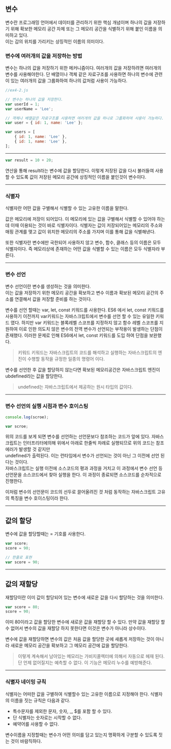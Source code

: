 ## 변수

변수란 프로그래밍 언어에서 데이터를 관리하기 위한 핵심 개념이며 하나의 값을 저장하기 위해 확보한 메모리 공간 자체 또는 그 메모리 공간을 식별하기 위해 붙인 이름을 의미하고 있다.  
이는 갑의 위치를 가리키는 상징적인 이름의 의미이다.

### 변수에 여러개의 값을 저장하는 방법
변수는 하나의 값을 저장하기 위한 메커니즘이다. 여러개의 값을 저장하려면 여러개의 변수를 사용해야한다. 단 배열이나 객체 같은 자료구조를 사용하면 하나의 변수에 관련이 있는 여러개의 값을 그룹화하여 하나의 값처럼 사용이 가능하다.

```js
//ex4-2.js

// 변수는 하나의 값을 저장한다.
var userId = 1;
var userName = 'Lee';

// 객체나 배열같은 자료구조를 사용하면 여러개의 값을 하나로 그룹화하여 사용이 가능하다.
var user = { id: 1, name: 'Lee' };

var users = [
	{ id: 1, name: 'Lee' },
	{ id: 1, name: 'Lee' },
];

```

---

```js
var result = 10 + 20;
```
연산을 통해 result라는 변수에 값을 할당한다. 이렇게 저장된 값을 다시 불러들여 사용할 수 있도록 값이 저장된 메모리 공간에 상징적인 이름을 붙인것이 변수이다.

---
### 식별자
식별자란 어떤 값을 구별해서 식별할 수 있는 고유한 이름을 말한다.  


값은 메모리에 저장이 되어있다. 이 메모리에 있는 값을 구별해서 식별할 수 있어야 하는데 이때 이용되는 것이 바로 식별자이다. 식별자는 값이 저장되어있는 메모리의 주소와 매핑 관계를 맺고 값이 위치한 메모리의 주소를 가지며 이를 통해 값을 식별해낸다.  

또한 식별자란 변수에만 국한되어 사용하지 않고 변수, 함수, 클래스 등의 이름은 모두 식별자이다. 즉 메모리상에 존재하는 어떤 값을 식별할 수 있는 이름은 모두 식별자라 부른다.

---
### 변수 선언
변수 선언이란 변수를 생성하는 것을 의미한다.  
이는 값을 저장하기 위한 메모리 공간을 확보하고 변수 이름과 확보된 메모리 공간의 주소를 연결해서 값을 저장할 준비를 하는 것이다.  

변수를 선언 할때는 var, let, const 키워드를 사용한다. ES6 에서 let, const 키워드를 사용하기  이전까지 var키워드는 자바스크립트에서 변수를 선언 할 수 있는 유일한 키워드 였다. 하지만 var 키워드는 블록레벨 스코프를 지정하지 않고 함수 레벨 스코프를 지원하여 이로 인한 의도치 않은 변수의 전역 변수가 선언되는 부작용이 발생하는 단점이 존재했다.
이러한 문제로 인해 ES6에서 let, const 키워드를 도입 하여 단점을 보완했다.

> 키워드
> 키워드는 자바스크립트의 코드를 해석하고 실행하는 자바스크립트의 엔진이 수행할 동작을 규정한 일종의 명령어 이다.

변수를 선언한 후 값을 할당하지 않는다면 확보된 메모리공간은 자바스크립트 엔진이 ubdefined라는 값을 할당한다.

> undefined는 자바스크립트에서 제공하는 원시 타입의 값이다. 

---

### 변수 선언의 실행 시점과 변수 호이스팅
```js
console.log(scroe);

var scroe;
```
위의 코드를 보게 되면 변수를 선언하는 선언문보다 참조하는 코드가 앞에 있다. 자바스크립트는 인터프리터에의해 위에서 아래로 한줄씩 차례로 실행되므로 위의 코드는 참조에러가 발생할 것 같지만  
undefined가 출력된다. 이는 런타임에서 변수가 선언되는 것이 아닌 그 이전에 선언 된다는 것이다.  
자바스크립트는 실행 이전에 소스코드의 평과 과정을 거치고 이 과정에서 변수 선언 등 선언문을 소스코드에서 찾아 실행을 한다. 이 과정이 종료되면 소스코드를 순차적으로 진행한다.

이처럼 변수의 선언문이 코드의 선두로 끌어올려진 것 처럼 동작하는 자바스크립트 고유의 특징을 변수 호이스팅이라 한다.

---

## 값의 할당

변수에 값을 할당할때는 = 기호를 사용한다.

```js
var score;
score = 90;

// 한줄로 표현
var score = 90;
```

---

## 값의 재할당
재할당이란 이미 값이 할당되어 있는 변수에 새로운 값을 다시 할당하는 것을 의미한다.
```js
var score = 80;
score = 90;
```

이미 80이라고 값을 할당한 변수에 새로운 값을 재할당 할 수 있다. 만약 값을 재할당 할 수 없어서 변수의 값을 재할당 하지 못한다면 이것은 변수가 아니라 상수이다.

변수에 값을 재할당하면 변수의 값은 처음 값을 할당한 곳에 새롭게 저장하는 것이 아니라 새로운 메모리 공간을 확보하고 그 메모리 공간에 값을 할당한다.

> 이렇게 계속해서 남아있는 메모리는 가비지콜렉터에 의해서 자동으로 헤재 된다. 단 언제 없어질지는 예측할 수 없다. 이 기능은 메모리 누수를 예방해준다.

---

### 식별자 네이밍 규칙

식별자는 어떠한 값을 구별하여 식별할수 있는 고유한 이름으로 지정해야 한다. 식별자의 이름을 짓는 규칙은 다음과 같다.
* 특수문자를 제외한 문자, 숫자, _, $를 포함 할 수 있다.
* 단 식별자는 숫자로는 시작할 수 없다.
* 예약어를 사용할 수 없다.

변수이름을 지정할때는 변수가 어떤 의미를 담고 있는지 명확하게 구분할 수 있도록 짓는 것이 바람직하다.
